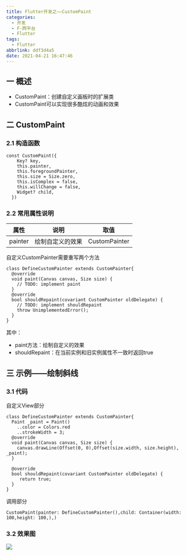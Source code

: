 ```yaml
---
title: Flutter开发之——CustomPaint
categories:
  - 开发
  - F-跨平台
  - Flutter
tags:
  - Flutter
abbrlink: ddf3d4a5
date: 2021-04-21 16:47:46
---
```

## 一  概述

* CustomPaint：创建自定义画板时的扩展类
* CustomPaint可以实现很多酷炫的动画和效果

<!--more-->

## 二 CustomPaint

### 2.1 构造函数

```
const CustomPaint({
    Key? key,
    this.painter,
    this.foregroundPainter,
    this.size = Size.zero,
    this.isComplex = false,
    this.willChange = false,
    Widget? child,
  })
```

### 2.2 常用属性说明

|  属性   |       说明       |     取值      |
| :-----: | :--------------: | :-----------: |
| painter | 绘制自定义的效果 | CustomPainter |

自定义CustomPainter需要重写两个方法

```
class DefineCustomPainter extends CustomPainter{
  @override
  void paint(Canvas canvas, Size size) {
    // TODO: implement paint
  }
  @override
  bool shouldRepaint(covariant CustomPainter oldDelegate) {
    // TODO: implement shouldRepaint
    throw UnimplementedError();
  }
}
```

其中：

* paint方法：绘制自定义的效果
* shouldRepaint：在当前实例和旧实例属性不一致时返回true

## 三 示例——绘制斜线

### 3.1 代码

自定义View部分

```
class DefineCustomPainter extends CustomPainter{
  Paint _paint = Paint()
    ..color = Colors.red
    ..strokeWidth = 3;
  @override
  void paint(Canvas canvas, Size size) {
    canvas.drawLine(Offset(0, 0),Offset(size.width, size.height), _paint);
  }

  @override
  bool shouldRepaint(covariant CustomPainter oldDelegate) {
     return true;
  }
}
```

调用部分

```
CustomPaint(painter: DefineCustomPainter(),child: Container(width: 100,height: 100,),)
```

### 3.2 效果图
![][1]



[1]:https://jsd.onmicrosoft.cn/gh/PGzxc/CDN/blog-flutter/flutter-customPaint-sample.png